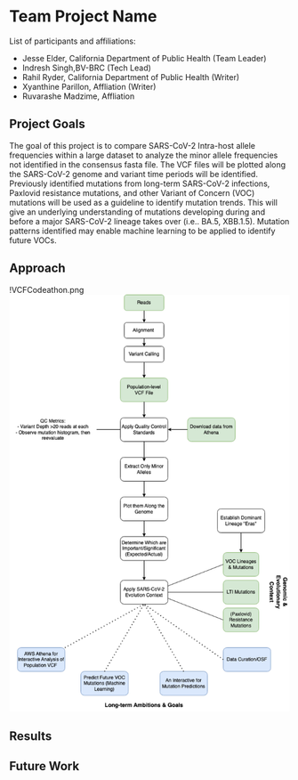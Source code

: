 # Team Project Name

List of participants and affiliations:
- Jesse Elder, California Department of Public Health (Team Leader)
- Indresh Singh,BV-BRC (Tech Lead)
- Rahil Ryder, California Department of Public Health (Writer)
- Xyanthine Parillon, Affliation (Writer)
- Ruvarashe Madzime, Affliation

## Project Goals
The goal of this project is to compare SARS-CoV-2 Intra-host allele frequencies within a large dataset to analyze the minor allele frequencies not identified in the consensus fasta file. The VCF files will be plotted along the SARS-CoV-2 genome and variant time periods will be identified. Previously identified mutations from long-term SARS-CoV-2 infections, Paxlovid resistance mutations, and other Variant of Concern (VOC) mutations will be used as a guideline to identify mutation trends. This will give an underlying understanding of mutations developing during and before a major SARS-CoV-2 lineage takes over (i.e.. BA.5, XBB.1.5). Mutation patterns identified may enable machine learning to be applied to identify future VOCs. 

## Approach
   !VCFCodeathon.png
  ![Workflow](VCFCodeathon.png)
## Results

## Future Work
